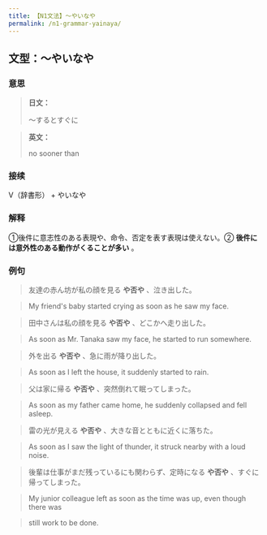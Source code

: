 ```yaml
---
title: 【N1文法】〜やいなや
permalink: /n1-grammar-yainaya/
---
```


## 文型：〜やいなや

### 意思

> **日文：**
> 
> 〜するとすぐに


> **英文：**
> 
> no sooner than


### 接续

V（辞書形） + やいなや

### 解释

①後件に意志性のある表現や、命令、否定を表す表現は使えない。② **後件には意外性のある動作がくることが多い** 。

### 例句

> 友達の赤ん坊が私の顔を見る **や否や** 、泣き出した。

> My friend's baby started crying as soon as he saw my face.

> 田中さんは私の顔を見る **や否や** 、どこかへ走り出した。

> As soon as Mr. Tanaka saw my face, he started to run somewhere.

> 外を出る **や否や** 、急に雨が降り出した。

> As soon as I left the house, it suddenly started to rain.

> 父は家に帰る **や否や** 、突然倒れて眠ってしまった。

> As soon as my father came home, he suddenly collapsed and fell asleep.

> 雷の光が見える **や否や** 、大きな音とともに近くに落ちた。

> As soon as I saw the light of thunder, it struck nearby with a loud noise.

> 後輩は仕事がまだ残っているにも関わらず、定時になる **や否や** 、すぐに帰ってしまった。

> My junior colleague left as soon as the time was up, even though there was

> still work to be done.

